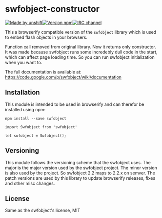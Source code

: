 # swfobject-constructor

[![Made by unshift](https://img.shields.io/badge/made%20by-unshift-00ffcc.svg?style=flat-square)](http://unshift.io)[![Version npm](http://img.shields.io/npm/v/swfobject.svg?style=flat-square)](http://browsenpm.org/package/swfobject)[![IRC channel](http://img.shields.io/badge/IRC-irc.freenode.net%23unshift-00a8ff.svg?style=flat-square)](http://webchat.freenode.net/?channels=unshift)

This a browserify compatible version of the `swfobject` library which is used to
embed flash objects in your browsers.

Function call removed from original library. Now it returns only constructor. It was made because swfobject runs some incredebly dull code in the start, which can affect page loading time.
So you can run swfobject initialization when you want to.

The full documentation is available at: 
https://code.google.com/p/swfobject/wiki/documentation

## Installation

This module is intended to be used in browserify and can therefor be installed
using npm:

```
npm install --save swfobject
```

```
import Swfobject from 'swfobject'

let swfobject = Swfobject();
```

## Versioning

This module follows the versioning scheme that the swfobject uses. The major is
the major version used by the swfobject project. The minor version is also used
by the project. So swfobject 2.2 maps to 2.2.x on semver. The patch versions are
used by this library to update browserify releases, fixes and other misc
changes.

## License

Same as the swfobject's license, MIT
